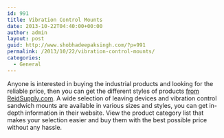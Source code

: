 ```yaml
---
id: 991
title: Vibration Control Mounts
date: 2013-10-22T04:40:00+00:00
author: admin
layout: post
guid: http://www.shobhadeepaksingh.com/?p=991
permalink: /2013/10/22/vibration-control-mounts/
categories:
  - General
---
```

Anyone is interested in buying the industrial products and looking for the reliable price, then you can get the different styles of products [from ReidSupply.com](https://www.reidsupply.com/products/leveling-devices-vibration-control/vibration-mounts/sandwich-mounts/). A wide selection of leaving devices and vibration control sandwich mounts are available in various sizes and styles, you can get in-depth information in their website. View the product category list that makes your selection easier and buy them with the best possible price without any hassle.